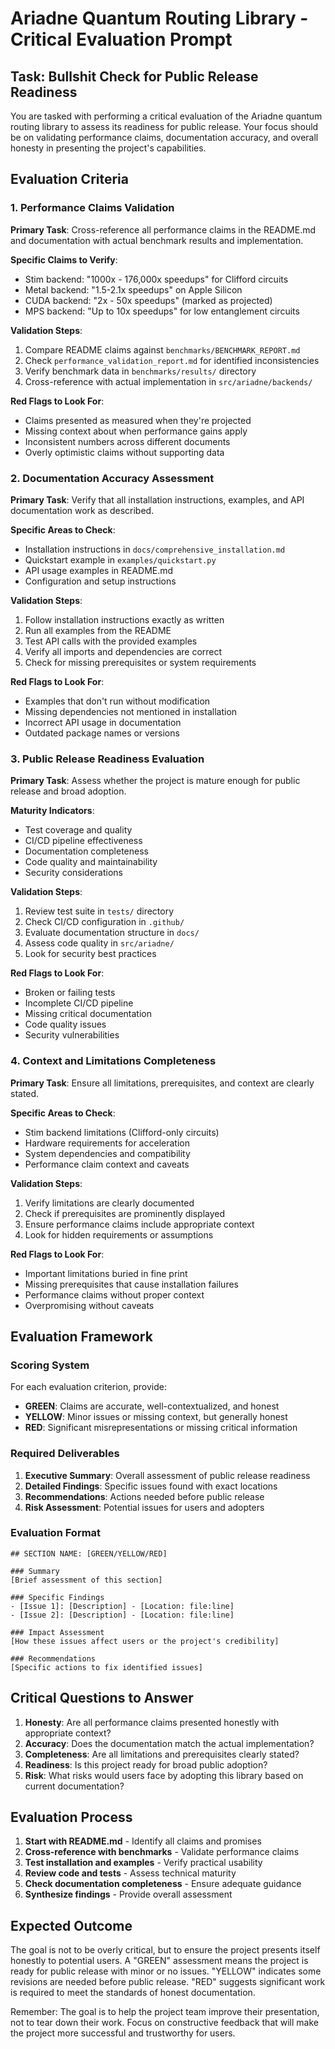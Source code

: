 # Ariadne Quantum Routing Library - Critical Evaluation Prompt

## Task: Bullshit Check for Public Release Readiness

You are tasked with performing a critical evaluation of the Ariadne quantum routing library to assess its readiness for public release. Your focus should be on validating performance claims, documentation accuracy, and overall honesty in presenting the project's capabilities.

## Evaluation Criteria

### 1. Performance Claims Validation

**Primary Task**: Cross-reference all performance claims in the README.md and documentation with actual benchmark results and implementation.

**Specific Claims to Verify**:
- Stim backend: "1000x - 176,000x speedups" for Clifford circuits
- Metal backend: "1.5-2.1x speedups" on Apple Silicon
- CUDA backend: "2x - 50x speedups" (marked as projected)
- MPS backend: "Up to 10x speedups" for low entanglement circuits

**Validation Steps**:
1. Compare README claims against `benchmarks/BENCHMARK_REPORT.md`
2. Check `performance_validation_report.md` for identified inconsistencies
3. Verify benchmark data in `benchmarks/results/` directory
4. Cross-reference with actual implementation in `src/ariadne/backends/`

**Red Flags to Look For**:
- Claims presented as measured when they're projected
- Missing context about when performance gains apply
- Inconsistent numbers across different documents
- Overly optimistic claims without supporting data

### 2. Documentation Accuracy Assessment

**Primary Task**: Verify that all installation instructions, examples, and API documentation work as described.

**Specific Areas to Check**:
- Installation instructions in `docs/comprehensive_installation.md`
- Quickstart example in `examples/quickstart.py`
- API usage examples in README.md
- Configuration and setup instructions

**Validation Steps**:
1. Follow installation instructions exactly as written
2. Run all examples from the README
3. Test API calls with the provided examples
4. Verify all imports and dependencies are correct
5. Check for missing prerequisites or system requirements

**Red Flags to Look For**:
- Examples that don't run without modification
- Missing dependencies not mentioned in installation
- Incorrect API usage in documentation
- Outdated package names or versions

### 3. Public Release Readiness Evaluation

**Primary Task**: Assess whether the project is mature enough for public release and broad adoption.

**Maturity Indicators**:
- Test coverage and quality
- CI/CD pipeline effectiveness
- Documentation completeness
- Code quality and maintainability
- Security considerations

**Validation Steps**:
1. Review test suite in `tests/` directory
2. Check CI/CD configuration in `.github/`
3. Evaluate documentation structure in `docs/`
4. Assess code quality in `src/ariadne/`
5. Look for security best practices

**Red Flags to Look For**:
- Broken or failing tests
- Incomplete CI/CD pipeline
- Missing critical documentation
- Code quality issues
- Security vulnerabilities

### 4. Context and Limitations Completeness

**Primary Task**: Ensure all limitations, prerequisites, and context are clearly stated.

**Specific Areas to Check**:
- Stim backend limitations (Clifford-only circuits)
- Hardware requirements for acceleration
- System dependencies and compatibility
- Performance claim context and caveats

**Validation Steps**:
1. Verify limitations are clearly documented
2. Check if prerequisites are prominently displayed
3. Ensure performance claims include appropriate context
4. Look for hidden requirements or assumptions

**Red Flags to Look For**:
- Important limitations buried in fine print
- Missing prerequisites that cause installation failures
- Performance claims without proper context
- Overpromising without caveats

## Evaluation Framework

### Scoring System

For each evaluation criterion, provide:
- **GREEN**: Claims are accurate, well-contextualized, and honest
- **YELLOW**: Minor issues or missing context, but generally honest
- **RED**: Significant misrepresentations or missing critical information

### Required Deliverables

1. **Executive Summary**: Overall assessment of public release readiness
2. **Detailed Findings**: Specific issues found with exact locations
3. **Recommendations**: Actions needed before public release
4. **Risk Assessment**: Potential issues for users and adopters

### Evaluation Format

```
## SECTION NAME: [GREEN/YELLOW/RED]

### Summary
[Brief assessment of this section]

### Specific Findings
- [Issue 1]: [Description] - [Location: file:line]
- [Issue 2]: [Description] - [Location: file:line]

### Impact Assessment
[How these issues affect users or the project's credibility]

### Recommendations
[Specific actions to fix identified issues]
```

## Critical Questions to Answer

1. **Honesty**: Are all performance claims presented honestly with appropriate context?
2. **Accuracy**: Does the documentation match the actual implementation?
3. **Completeness**: Are all limitations and prerequisites clearly stated?
4. **Readiness**: Is this project ready for broad public adoption?
5. **Risk**: What risks would users face by adopting this library based on current documentation?

## Evaluation Process

1. **Start with README.md** - Identify all claims and promises
2. **Cross-reference with benchmarks** - Validate performance claims
3. **Test installation and examples** - Verify practical usability
4. **Review code and tests** - Assess technical maturity
5. **Check documentation completeness** - Ensure adequate guidance
6. **Synthesize findings** - Provide overall assessment

## Expected Outcome

The goal is not to be overly critical, but to ensure the project presents itself honestly to potential users. A "GREEN" assessment means the project is ready for public release with minor or no issues. "YELLOW" indicates some revisions are needed before public release. "RED" suggests significant work is required to meet the standards of honest documentation.

Remember: The goal is to help the project team improve their presentation, not to tear down their work. Focus on constructive feedback that will make the project more successful and trustworthy for users.